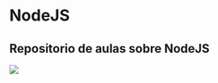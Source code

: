 # NodeJS


## Repositorio de aulas sobre NodeJS

![](https://th.bing.com/th/id/R.ec3839e7b4f397485baaead0edd00c24?rik=yeA2q8lnnyXASw&pid=ImgRaw&r=0)